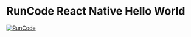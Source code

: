 # RunCode React Native Hello World

[![RunCode](https://runcode-app-public.s3.amazonaws.com/images/dark_btn.png)](https://runcode.io/)
